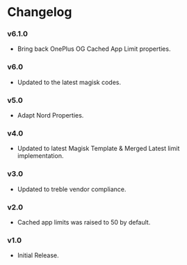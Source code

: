 # Changelog

### v6.1.0

- Bring back OnePlus OG Cached App Limit properties.

### v6.0

- Updated to the latest magisk codes.

### v5.0

- Adapt Nord Properties.

### v4.0

- Updated to latest Magisk Template & Merged Latest limit implementation.

### v3.0

- Updated to treble vendor compliance.

### v2.0

- Cached app limits was raised to 50 by default.

### v1.0

- Initial Release.
